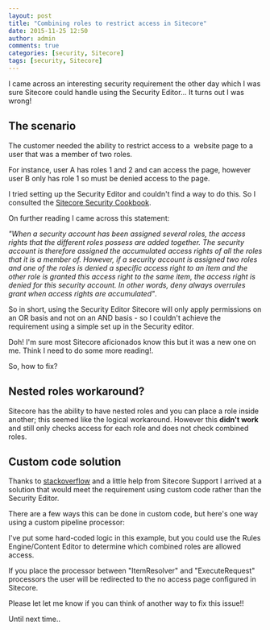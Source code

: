 ```yaml
---
layout: post
title: "Combining roles to restrict access in Sitecore"
date: 2015-11-25 12:50
author: admin
comments: true
categories: [security, Sitecore]
tags: [security, Sitecore]
---
```

<span class="dropcap">I</span> came across an interesting security requirement the other day which I was sure Sitecore could handle using the Security Editor... It turns out I was wrong!


## The scenario


The customer needed the ability to restrict access to a  website page to a user that was a member of two roles.

For instance, user A has roles 1 and 2 and can access the page, however user B only has role 1 so must be denied access to the page.

I tried setting up the Security Editor and couldn't find a way to do this. So I consulted the <a href="https://sdn.sitecore.net/upload/sitecore6/securityadministratorscookbook-usletter.pdf" target="_blank">Sitecore Security Cookbook</a>.

On further reading I came across this statement:

*"When a security account has been assigned several roles, the access rights that the different roles possess are added together. The security account is therefore assigned the accumulated access rights of all the roles that it is a member of.*
*However, if a security account is assigned two roles and one of the roles is denied a specific access right to an item and the other role is granted this access right to the same item, the access right is denied for this security account. In other words, deny always overrules grant when access rights are accumulated"*.

So in short, using the Security Editor Sitecore will only apply permissions on an OR basis and not on an AND basis - so I couldn't achieve the requirement using a simple set up in the Security editor.

Doh! I'm sure most Sitecore aficionados know this but it was a new one on me. Think I need to do some more reading!.

So, how to fix?


## Nested roles workaround?


Sitecore has the ability to have nested roles and you can place a role inside another; this seemed like the logical workaround. However this **didn't work** and still only checks access for each role and does not check combined roles.


## Custom code solution


Thanks to <a title="Stackoverflow" href="http://stackoverflow.com/questions/32197010/sitecore-security-combining-roles" target="_blank">stackoverflow</a> and a little help from Sitecore Support I arrived at a solution that would meet the requirement using custom code rather than the Security Editor.

There are a few ways this can be done in custom code, but here's one way using a custom pipeline processor:

<script src="https://gist.github.com/ianjohngraham/557414847f1682a2a62e.js"></script>

I've put some hard-coded logic in this example, but you could use the Rules Engine/Content Editor to determine which combined roles are allowed access.

If you place the processor between "ItemResolver" and "ExecuteRequest" processors the user will be redirected to the no access page configured in Sitecore.

Please let let me know if you can think of another way to fix this issue!!

Until next time..


